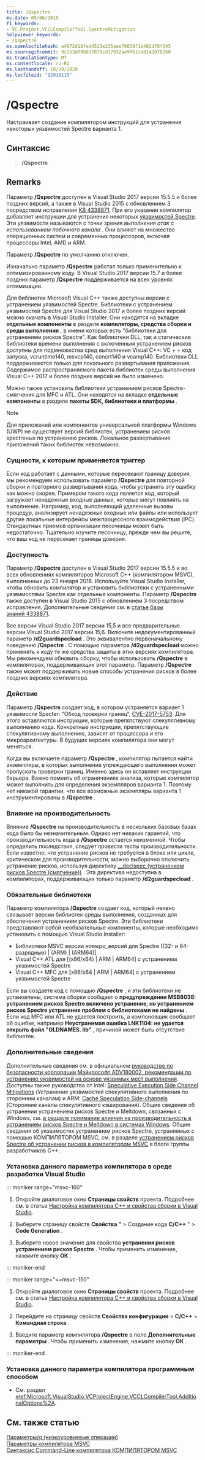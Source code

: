 ```yaml
---
title: /Qspectre
ms.date: 09/06/2019
f1_keywords:
- VC.Project.VCCLCompilerTool.SpectreMitigation
helpviewer_keywords:
- /Qspectre
ms.openlocfilehash: a4872d18fed4523e235aee70839f1e482d78f345
ms.sourcegitcommit: 9c2b3df9b837879cd17932ae9f61cdd142078260
ms.translationtype: MT
ms.contentlocale: ru-RU
ms.lasthandoff: 10/29/2020
ms.locfileid: "92919115"
---
```

# <a name="qspectre"></a>/Qspectre

Настраивает создание компилятором инструкций для устранения некоторых уязвимостей Spectre варианта 1.

## <a name="syntax"></a>Синтаксис

> **/Qspectre**

## <a name="remarks"></a>Remarks

Параметр **/Qspectre** доступен в Visual Studio 2017 версии 15.5.5 и более поздних версий, а также в Visual Studio 2015 с обновлением 3 посредством исправления [KB 4338871](https://support.microsoft.com/help/4338871/visual-studio-2015-update-3-spectre-variant-1-toolset-qspectre). При его указании компилятор добавляет инструкции для устранения некоторых [уязвимостей Spectre](https://spectreattack.com/spectre.pdf). Эти уязвимости называются с точки зрения *выполнения атак с использованием побочного канала* . Они влияют на множество операционных систем и современных процессоров, включая процессоры Intel, AMD и ARM.

Параметр **/Qspectre** по умолчанию отключен.

Изначально параметр **/Qspectre** работал только применительно к оптимизированному коду. В Visual Studio 2017 версии 15.7 и более поздних параметр **/Qspectre** поддерживается на всех уровнях оптимизации.

Для библиотек Microsoft Visual C++ также доступны версии с устранением уязвимостей Spectre. Библиотеки с устранением уязвимостей Spectre для Visual Studio 2017 и более поздних версий можно скачать в Visual Studio Installer. Они находятся на вкладке **отдельные компоненты** в разделе **компиляторы, средства сборки и среды выполнения** , в имени которых есть "библиотеки для устранением рисков Spectre". Как библиотеки DLL, так и статические библиотеки времени выполнения с включенным устранением рисков доступны для подмножества сред выполнения Visual C++: VC + + код запуска, vcruntime140, msvcp140, concrt140 и vcamp140. Библиотеки DLL поддерживаются только для локального развертывания приложения. Содержимое распространяемого пакета библиотек среды выполнения Visual C++ 2017 и более поздних версий не было изменено.

Можно также установить библиотеки устранением рисков Spectre-смягчения для MFC и ATL. Они находятся на вкладке **отдельные компоненты** в разделе **пакеты SDK, библиотеки и платформы** .

> [!NOTE]
> Для приложений или компонентов универсальной платформы Windows (UWP) не существует версий библиотек, устранением рисков spectreных по устранению рисков. Локальное развертывание приложений таких библиотек невозможно.

### <a name="applicability"></a>Сущности, к которым применяется триггер

Если код работает с данными, которые пересекают границу доверия, мы рекомендуем использовать параметр **/Qspectre** для повторной сборки и повторного развертывания кода, чтобы устранить эту ошибку как можно скорее. Примером такого кода является код, который загружает ненадежные входные данные, которые могут повлиять на выполнение. Например, код, выполняющий удаленные вызовы процедур, анализирует ненадежные входные или файлы или использует другие локальные интерфейсы межпроцессного взаимодействия (IPC). Стандартных приемов организации песочницы может быть недостаточно. Тщательно изучите песочницу, прежде чем вы решите, что ваш код не пересекает границы доверия.

### <a name="availability"></a>Доступность

Параметр **/Qspectre** доступен в Visual Studio 2017 версии 15.5.5 и во всех обновлениях компиляторов Microsoft C++ (компилятором MSVC), выполненных до 23 января 2018. Используйте Visual Studio Installer, чтобы обновить компилятор и установить библиотеки с устраненными уязвимостями Spectre как отдельные компоненты. Параметр **/Qspectre** также доступен в Visual Studio 2015 с обновлением 3 посредством исправления. Дополнительные сведения см. в [статье базы знаний 4338871](https://support.microsoft.com/help/4338871).

Все версии Visual Studio 2017 версии 15,5 и все предварительные версии Visual Studio 2017 версии 15,6. Включите недокументированный параметр **/d2guardspecload** . Это эквивалентно первоначальному поведению **/Qspectre** . С помощью параметра **/d2guardspecload** можно применять к коду те же средства защиты в этих версиях компилятора. Мы рекомендуем обновить сборку, чтобы использовать **/Qspectre** в компиляторах, поддерживающих этот параметр. Параметр **/Qspectre** также может поддерживать новые способы устранения рисков в более поздних версиях компилятора.

### <a name="effect"></a>Действие

Параметр **/Qspectre** создает код, в котором устраняется вариант 1 уязвимости Specter: "Обход проверки границ", [CVE-2017-5753](https://nvd.nist.gov/vuln/detail/CVE-2017-5753). Для этого вставляются инструкции, которые препятствуют спекулятивному выполнению кода. Конкретные инструкции, препятствующие спекулятивному выполнению, зависят от процессора и его микроархитектуры. В будущих версиях компилятора они могут меняться.

Когда вы включаете параметр **/Qspectre** , компилятор пытается найти экземпляры, в которых выполнение упреждающего выполнения может пропускать проверки границ. Именно здесь он вставляет инструкции барьера. Важно помнить об ограничениях анализа, которые компилятор может выполнить для определения экземпляров варианта 1. Поэтому нет никакой гарантии, что все возможные экземпляры варианта 1 инструментированы в **/Qspectre** .

### <a name="performance-impact"></a>Влияние на производительность

Влияние **/Qspectre** на производительность в нескольких базовых базах кода было бы незначительным. Однако нет никаких гарантий, что производительность кода в **/Qspectre** остается неизменной. Чтобы определить последствия, следует провести тесты производительности. Если известно, что устранение рисков не требуется в блоке или цикле, критическом для производительности, можно выборочно отключить устранение рисков, используя директиву [__declspec (устранением рисков Spectre (смягчение))](../../cpp/spectre.md) . Эта директива недоступна в компиляторах, поддерживающих только параметр **/d2guardspecload** .

### <a name="required-libraries"></a>Обязательные библиотеки

Параметр компилятора **/Qspectre** создает код, который неявно связывает версии библиотек среды выполнения, созданных для обеспечения устранением рисков Spectre. Эти библиотеки представляют собой необязательные компоненты, которые необходимо установить с помощью Visual Studio Installer:

- Библиотеки MSVC версии *номера_версий* для Spectre \[(32- и 64-разрядные) | (ARM) | (ARM64)]
- Visual C++ ATL для \[(x86/x64) | ARM | ARM64] с устранением уязвимостей Spectre
- Visual C++ MFC для \[x86/x64 | ARM | ARM64] с устранением уязвимостей Spectre

Если вы создаете код с помощью **/Qspectre** , и эти библиотеки не установлены, система сборки сообщает о **предупреждении MSB8038: устранением рисков Spectre включено устранение, но устранением рисков Spectre устранение проблем с библиотеками не найдены** . Если код MFC или ATL не удается построить, а компоновщик сообщает об ошибке, например **Неустранимая ошибка LNK1104: не удается открыть файл "OLDNAMES. lib"** , причиной может быть отсутствие библиотек.

### <a name="additional-information"></a>Дополнительные сведения

Дополнительные сведения см. в официальном [руководстве по безопасности корпорации Майкрософт ADV180002, рекомендации по устранению уязвимостей на основе уязвимых мест выполнения](https://portal.msrc.microsoft.com/en-US/security-guidance/advisory/ADV180002). Доступны также руководства от Intel: [Speculative Execution Side Channel Mitigations](https://software.intel.com/sites/default/files/managed/c5/63/336996-Speculative-Execution-Side-Channel-Mitigations.pdf) (Устранение уязвимостей спекулятивного выполнения по сторонним каналам) и ARM: [Cache Speculation Side-channels](https://developer.arm.com/-/media/Files/pdf/Cache_Speculation_Side-channels.pdf) (Сторонние каналы спекулятивного кэширования). Общие сведения об устранении устранением рисков Spectre и Meltdown, связанных с Windows, см. [в разделе понимание влияния на производительность в устранением рисков Spectre и Meltdown в системах Windows](https://www.microsoft.com/security/blog/2018/01/09/understanding-the-performance-impact-of-spectre-and-meltdown-mitigations-on-windows-systems/). Общие сведения об уязвимостях устранением рисков Spectre, устраняемых с помощью КОМПИЛЯТОРОМ MSVC, см. в разделе [устранением рисков Spectre об устранении рисков в компилятором MSVC](https://devblogs.microsoft.com/cppblog/spectre-mitigations-in-msvc./) в блоге группы разработчиков C++.

### <a name="to-set-this-compiler-option-in-the-visual-studio-development-environment"></a>Установка данного параметра компилятора в среде разработки Visual Studio

::: moniker range="msvc-160"

1. Откройте диалоговое окно **Страницы свойств** проекта. Подробнее см. в статье [Настройка компилятора C++ и свойства сборки в Visual Studio](../working-with-project-properties.md).

1. Выберите страницу свойств **Свойства "** > Создание кода **C/C++** " > **Code Generation** .

1. Выберите новое значение для свойства **устранения рисков устранением рисков Spectre** . Чтобы применить изменение, нажмите кнопку **ОК** .

::: moniker-end

::: moniker range="<=msvc-150"

1. Откройте диалоговое окно **Страницы свойств** проекта. Подробнее см. в статье [Настройка компилятора C++ и свойства сборки в Visual Studio](../working-with-project-properties.md).

1. Перейдите на страницу свойств **Свойства конфигурации** > **C/C++** > **Командная строка** .

1. Введите параметр компилятора **/Qspectre** в поле **Дополнительные параметры** . Чтобы применить изменение, нажмите кнопку **ОК** .

::: moniker-end

### <a name="to-set-this-compiler-option-programmatically"></a>Установка данного параметра компилятора программным способом

- См. раздел <xref:Microsoft.VisualStudio.VCProjectEngine.VCCLCompilerTool.AdditionalOptions%2A>.

## <a name="see-also"></a>См. также статью

[Параметры/q (низкоуровневые операции)](q-options-low-level-operations.md)<br/>
[Параметры компилятора MSVC](compiler-options.md)<br/>
[Синтаксис Command-Line компилятора КОМПИЛЯТОРОМ MSVC](compiler-command-line-syntax.md)
